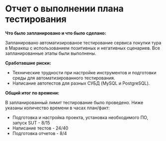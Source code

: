 # Отчет о выполнении плана тестирования

**Что было запланировано и что было сделано:**

Запланировано автоматизированое тестирование сервиса покупки тура в Маракеш с использованием позитивных и негативных сценариев.
Все запланированные этапы были выполнены.

**Сработавшие риски:**

* Технические трудности при настройке инструментов и подготовки среды для автоматизированного тестирования.
* Написание автотестов для разных СУБД (MySQL и PostgreSQL).

**Общий итог по времени:**

В запланированный лимит тестирование было проведено.
Ниже указаны количество времени в часах план/факт:

*	Подготовка и настройка проекта, установка необходимого ПО, запуск SUT - 8/15 
*	Написание тестов - 24/40
*	Подготовка отчетов - 8/4
